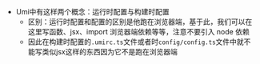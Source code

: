 

- Umi中有这样两个概念：运行时配置与构建时配置
  - 区别：运行时配置和配置的区别是他跑在浏览器端，基于此，我们可以在这里写函数、jsx、import 浏览器端依赖等等，注意不要引入 node 依赖
  - 因此在构建时配置的`.umirc.ts`文件或者时`config/config.ts`文件中就不能写类似jsx这样的东西因为它不是跑在浏览器端

